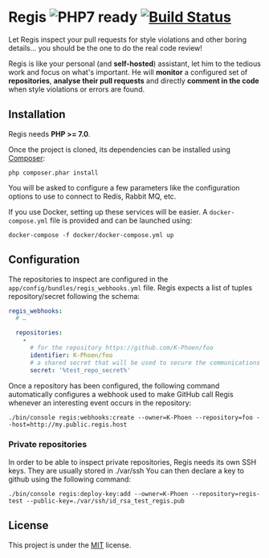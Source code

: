 Regis ![PHP7 ready](https://img.shields.io/badge/PHP7-ready-green.svg) [![Build Status](https://travis-ci.org/K-Phoen/regis.svg?branch=master)](https://travis-ci.org/K-Phoen/regis)
=====

Let Regis inspect your pull requests for style violations and other boring
details… you should be the one to do the real code review!

Regis is like your personal (and **self-hosted**) assistant, let him to the
tedious work and focus on what's important. He will **monitor** a configured set
of **repositories**, **analyse their pull requests** and directly **comment in
the code** when style violations or errors are found.

Installation
------------

Regis needs **PHP >= 7.0**.

Once the project is cloned, its dependencies can be installed using
[Composer](https://getcomposer.org/):

```
php composer.phar install
```

You will be asked to configure a few parameters like the configuration options
to use to connect to Redis, Rabbit MQ, etc.

If you use Docker, setting up these services will be easier. A `docker-compose.yml`
file is provided and can be launched using:

```
docker-compose -f docker/docker-compose.yml up
```

Configuration
-------------

The repositories to inspect are configured in the `app/config/bundles/regis_webhooks.yml` file.
Regis expects a list of tuples repository/secret following the schema:

```yaml
regis_webhooks:
  # …

  repositories:
    -
      # for the repository https://github.com/K-Phoen/foo
      identifier: K-Phoen/foo
      # a shared secret that will be used to secure the communications between Regis and GitHub
      secret: '%test_repo_secret%'
```

Once a repository has been configured, the following command automatically
configures a webhook used to make GitHub call Regis whenever an interesting event
occurs in the repository:

```
./bin/console regis:webhooks:create --owner=K-Phoen --repository=foo --host=http://my.public.regis.host
```

### Private repositories

In order to be able to inspect private repositories, Regis needs its own SSH
keys. They are usually stored in ./var/ssh
You can then declare a key to github using the following command:

```
./bin/console regis:deploy-key:add --owner=K-Phoen --repository=regis-test --public-key=./var/ssh/id_rsa_test_regis.pub
```

License
-------

This project is under the [MIT](LICENSE) license.
